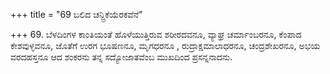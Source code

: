 +++
title = "69 ಬಲಿದ ಚನ್ದ್ರಿಕೆಯೆರಕವೆನೆ"

+++
69. ಬೆಳದಿಂಗಳ ಕಾಂತಿಯಂತೆ ಹೊಳೆಯುತ್ತಿರುವ ಶರೀರದವನೂ, ವ್ಯಾಘ್ರ ಚರ್ಮಾಂಬರನೂ, ಕೆಂಪಾದ ಕೇಶವುಳ್ಳವನೂ, ಜೊತೆಗೆ ಉರಗ ಭೂಷಣನೂ, ಮೃಗಧರನೂ , ರುದ್ರಾಕ್ಷಮಾಲಾಧರನೂ, ಚಂದ್ರಶೇಖರನೂ, ಅಭಯ ವರದಹಸ್ತನೂ ಆದ ಶಂಕರನು ತನ್ನ ಸದ್ಯೋಜಾತವೆಂಬ ಮುಖದಿಂದ ಪ್ರಸನ್ನನಾದನು.
